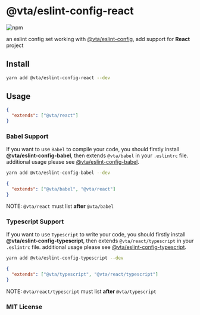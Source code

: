 # @vta/eslint-config-react

![npm](https://img.shields.io/npm/v/@vta/eslint-config-react)

an eslint config set working with [@vta/eslint-config](https://github.com/vta-js/eslint-config/tree/master/packages/eslint-config), add support for **React** project

## Install

```bash
yarn add @vta/eslint-config-react --dev
```

## Usage

```json
{
  "extends": ["@vta/react"]
}
```

### Babel Support

If you want to use `Babel` to compile your code, you should firstly install **@vta/eslint-config-babel**, then extends `@vta/babel` in your `.eslintrc` file. additional usage please see [@vta/eslint-config-babel](https://github.com/vta-js/eslint-config/tree/master/packages/eslint-config-babel).

```bash
yarn add @vta/eslint-config-babel --dev
```

```json
{
  "extends": ["@vta/babel", "@vta/react"]
}
```

NOTE: `@vta/react` must list **after** `@vta/babel`

### Typescript Support

If you want to use `Typescript` to write your code, you should firstly install **@vta/eslint-config-typescript**, then extends `@vta/react/typescript` in your `.eslintrc` file. additional usage please see [@vta/eslint-config-typescript](https://github.com/vta-js/eslint-config/tree/master/packages/eslint-config-typescript).

```bash
yarn add @vta/eslint-config-typescript --dev
```

```json
{
  "extends": ["@vta/typescript", "@vta/react/typescript"]
}
```

NOTE: `@vta/react/typescript` must list **after** `@vta/typescript`

### MIT License
